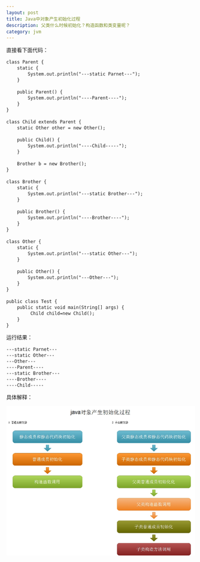 ```yaml
---
layout: post
title: Java中对象产生初始化过程
description: 父类什么时候初始化？构造函数和类变量呢？
category: jvm
---
```


直接看下面代码：

	class Parent {
		static {
			System.out.println("---static Parnet---");
		}

		public Parent() {
			System.out.println("----Parent----");
		}
	}

	class Child extends Parent {
		static Other other = new Other();

		public Child() {
			System.out.println("----Child-----");
		}

		Brother b = new Brother();
	}

	class Brother {
		static {
			System.out.println("---static Brother---");
		}

		public Brother() {
			System.out.println("----Brother----");
		}
	}

	class Other {
		static {
			System.out.println("---static Other---");
		}

		public Other() {
			System.out.println("---Other---");
		}
	}

	public class Test {
		public static void main(String[] args) {
			 Child child=new Child();
		}
	}

运行结果：

	---static Parnet---
	---static Other---
	---Other---
	----Parent----
	---static Brother---
	----Brother----
	----Child-----

具体解释：

![](/images/understanding-jvm/java-object-init.png)



[java中对象产生初始化过程]:			http://blog.csdn.net/mashangyou/article/details/24529583
[Java中类的初始化顺序总结]:			http://blog.csdn.net/jinyongqing/article/details/7631788






